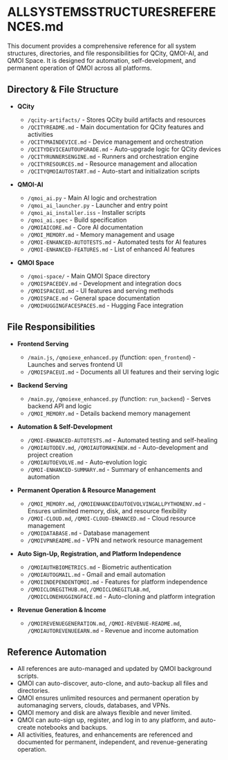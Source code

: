 # ALLSYSTEMSSTRUCTURESREFERENCES.md

This document provides a comprehensive reference for all system structures, directories, and file responsibilities for QCity, QMOI-AI, and QMOI Space. It is designed for automation, self-development, and permanent operation of QMOI across all platforms.

## Directory & File Structure

- **QCity**
  - `/qcity-artifacts/` - Stores QCity build artifacts and resources
  - `/QCITYREADME.md` - Main documentation for QCity features and activities
  - `/QCITYMAINDEVICE.md` - Device management and orchestration
  - `/QCITYDEVICEAUTOUPGRADE.md` - Auto-upgrade logic for QCity devices
  - `/QCITYRUNNERSENGINE.md` - Runners and orchestration engine
  - `/QCITYRESOURCES.md` - Resource management and allocation
  - `/QCITYQMOIAUTOSTART.md` - Auto-start and initialization scripts

- **QMOI-AI**
  - `/qmoi_ai.py` - Main AI logic and orchestration
  - `/qmoi_ai_launcher.py` - Launcher and entry point
  - `/qmoi_ai_installer.iss` - Installer scripts
  - `/qmoi_ai.spec` - Build specification
  - `/QMOIAICORE.md` - Core AI documentation
  - `/QMOI_MEMORY.md` - Memory management and usage
  - `/QMOI-ENHANCED-AUTOTESTS.md` - Automated tests for AI features
  - `/QMOI-ENHANCED-FEATURES.md` - List of enhanced AI features

- **QMOI Space**
  - `/qmoi-space/` - Main QMOI Space directory
  - `/QMOISPACEDEV.md` - Development and integration docs
  - `/QMOISPACEUI.md` - UI features and serving methods
  - `/QMOISPACE.md` - General space documentation
  - `/QMOIHUGGINGFACESPACES.md` - Hugging Face integration

## File Responsibilities

- **Frontend Serving**
  - `/main.js`, `/qmoiexe_enhanced.py` (function: `open_frontend`) - Launches and serves frontend UI
  - `/QMOISPACEUI.md` - Documents all UI features and their serving logic

- **Backend Serving**
  - `/main.py`, `/qmoiexe_enhanced.py` (function: `run_backend`) - Serves backend API and logic
  - `/QMOI_MEMORY.md` - Details backend memory management

- **Automation & Self-Development**
  - `/QMOI-ENHANCED-AUTOTESTS.md` - Automated testing and self-healing
  - `/QMOIAUTODEV.md`, `/QMOIAUTOMAKENEW.md` - Auto-development and project creation
  - `/QMOIAUTOEVOLVE.md` - Auto-evolution logic
  - `/QMOI-ENHANCED-SUMMARY.md` - Summary of enhancements and automation

- **Permanent Operation & Resource Management**
  - `/QMOI_MEMORY.md`, `/QMOIENHANCEDAUTOEVOLVINGALLPYTHONENV.md` - Ensures unlimited memory, disk, and resource flexibility
  - `/QMOI-CLOUD.md`, `/QMOI-CLOUD-ENHANCED.md` - Cloud resource management
  - `/QMOIDATABASE.md` - Database management
  - `/QMOIVPNREADME.md` - VPN and network resource management

- **Auto Sign-Up, Registration, and Platform Independence**
  - `/QMOIAUTHBIOMETRICS.md` - Biometric authentication
  - `/QMOIAUTOGMAIL.md` - Gmail and email automation
  - `/QMOIINDEPENDENTQMOI.md` - Features for platform independence
  - `/QMOICLONEGITHUB.md`, `/QMOICLONEGITLAB.md`, `/QMOICLONEHUGGINGFACE.md` - Auto-cloning and platform integration

- **Revenue Generation & Income**
  - `/QMOIREVENUEGENERATION.md`, `/QMOI-REVENUE-README.md`, `/QMOIAUTOREVENUEEARN.md` - Revenue and income automation

## Reference Automation

- All references are auto-managed and updated by QMOI background scripts.
- QMOI can auto-discover, auto-clone, and auto-backup all files and directories.
- QMOI ensures unlimited resources and permanent operation by automanaging servers, clouds, databases, and VPNs.
- QMOI memory and disk are always flexible and never limited.
- QMOI can auto-sign up, register, and log in to any platform, and auto-create notebooks and backups.
- All activities, features, and enhancements are referenced and documented for permanent, independent, and revenue-generating operation.
